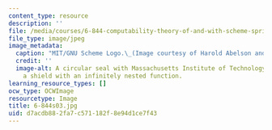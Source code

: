 ```yaml
---
content_type: resource
description: ''
file: /media/courses/6-844-computability-theory-of-and-with-scheme-spring-2003/d7acdb882fa7c571182f8e94d1ce7f43_6-844s03.jpg
file_type: image/jpeg
image_metadata:
  caption: "MIT/GNU Scheme Logo.\_(Image courtesy of Harold Abelson and\_Gerald Sussman.)"
  credit: ''
  image-alt: A circular seal with Massachusetts Institute of Technology wrapping around
    a shield with an infinitely nested function.
learning_resource_types: []
ocw_type: OCWImage
resourcetype: Image
title: 6-844s03.jpg
uid: d7acdb88-2fa7-c571-182f-8e94d1ce7f43
---
```

